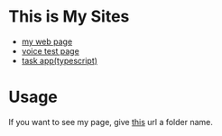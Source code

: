 # This is My Sites
- [my web page](https://koh0412.github.io/web)
- [voice test page](https://koh0412.github.io/voicetest)
- [task app(typescript)](https://koh0412.github.io/task-app)

# Usage
If you want to see my page, give [this](http://Koh0412.github.io) url a folder name.
